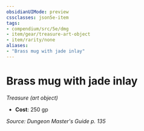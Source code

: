 ```yaml
---
obsidianUIMode: preview
cssclasses: json5e-item
tags:
- compendium/src/5e/dmg
- item/gear/treasure-art-object
- item/rarity/none
aliases: 
- "Brass mug with jade inlay"
---
```

# Brass mug with jade inlay
*Treasure (art object)*  

- **Cost**: 250 gp

*Source: Dungeon Master's Guide p. 135*